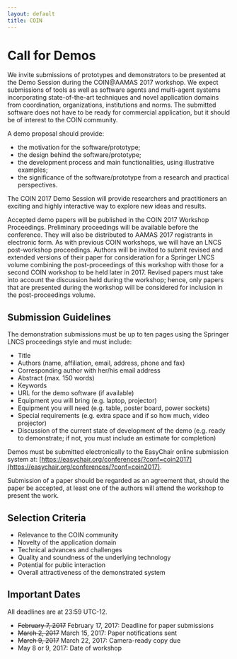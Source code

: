 ```yaml
---
layout: default
title: COIN
---
```


# Call for Demos

We invite submissions of prototypes and demonstrators to be presented at the Demo Session during the COIN@AAMAS 2017 workshop. We expect submissions of tools as well as software agents and multi-agent systems incorporating state-of-the-art techniques and novel application domains from coordination, organizations, institutions and norms. The submitted software does not have to be ready for commercial application, but it should be of interest to the COIN community.


A demo proposal should provide:

-   the motivation for the software/prototype;
-   the design behind the software/prototype;
-   the development process and main functionalities, using illustrative examples;
-   the significance of the software/prototype from a research and practical perspectives.


The COIN 2017 Demo Session will provide researchers and practitioners an exciting and highly interactive way to explore new ideas and results.


Accepted demo papers will be published in the COIN 2017 Workshop Proceedings. Preliminary proceedings will be available before the conference. They will also be distributed to AAMAS 2017 registrants in electronic form. As with previous COIN workshops, we will have an LNCS post-workshop proceedings. Authors will be invited to submit revised and extended versions of their paper for consideration for a Springer LNCS volume combining the post-proceedings of this workshop with those for a second COIN workshop to be held later in 2017. Revised papers must take into account the discussion held during the workshop; hence, only papers that are presented during the workshop will be considered for inclusion in the post-proceedings volume.

## Submission Guidelines


The demonstration submissions must be up to ten pages using the Springer LNCS proceedings style and must include:
-   Title
-   Authors (name, affiliation, email, address, phone and fax)
-   Corresponding author with her/his email address
-   Abstract (max. 150 words)
-   Keywords
-   URL for the demo software (if available)
-   Equipment you will bring (e.g. laptop, projector)
-   Equipment you will need (e.g. table, poster board, power sockets)
-   Special requirements (e.g. extra space and if so how much, video projector)
-   Discussion of the current state of development of the demo (e.g. ready to demonstrate; if not, you must include an estimate for completion)


Demos must be submitted electronically to the EasyChair online submission system at: [https://easychair.org/conferences/?conf=coin2017](https://easychair.org/conferences/?conf=coin2017).

Submission of a paper should be regarded as an agreement that, should the paper be accepted, at least one of the authors will attend the workshop to present the work.

## Selection Criteria


-   Relevance to the COIN community
-   Novelty of the application domain
-   Technical advances and challenges
-   Quality and soundness of the underlying technology
-   Potential for public interaction
-   Overall attractiveness of the demonstrated system


## Important Dates


All deadlines are at 23:59 UTC-12.


- ~~February 7, 2017~~ February 17, 2017: Deadline for paper submissions
- ~~March 2, 2017~~ March 15, 2017: Paper notifications sent
- ~~March 9, 2017~~ March 22, 2017: Camera-ready copy due
- May 8 or 9, 2017: Date of workshop
